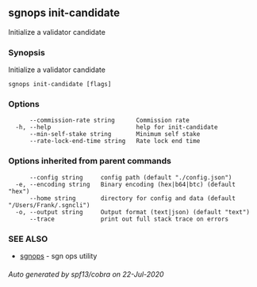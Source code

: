 ## sgnops init-candidate

Initialize a validator candidate

### Synopsis

Initialize a validator candidate

```
sgnops init-candidate [flags]
```

### Options

```
      --commission-rate string      Commission rate
  -h, --help                        help for init-candidate
      --min-self-stake string       Minimum self stake
      --rate-lock-end-time string   Rate lock end time
```

### Options inherited from parent commands

```
      --config string     config path (default "./config.json")
  -e, --encoding string   Binary encoding (hex|b64|btc) (default "hex")
      --home string       directory for config and data (default "/Users/Frank/.sgncli")
  -o, --output string     Output format (text|json) (default "text")
      --trace             print out full stack trace on errors
```

### SEE ALSO

* [sgnops](sgnops.md)	 - sgn ops utility

###### Auto generated by spf13/cobra on 22-Jul-2020
